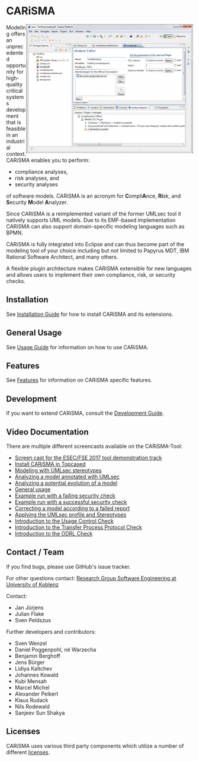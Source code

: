 # CARiSMA

<img align="right" width="450" height="347" src="documentation/images/carisma-home.png">

Modeling offers an unprecedented opportunity for high-quality critical systems development that is feasible in an industrial context. CARiSMA enables you to perform:

* compliance analyses,
* risk analyses, and
* security analyses

of software models. CARiSMA is an acronym for **C**ompli**A**nce, **Ri**sk, and **S**ecurity **M**odel **A**nalyzer.

Since CARiSMA is a reimplemented variant of the former UMLsec tool it natively supports UML models. Due to its EMF-based implementation CARiSMA can also support domain-specific modeling languages such as BPMN.

CARiSMA is fully integrated into Eclipse and can thus become part of the modeling tool of your choice including but not limited to Papyrus MDT, IBM Rational Software Architect, and many others.

A flexible plugin architecture makes CARiSMA extensible for new languages and allows users to implement their own compliance, risk, or security checks.

## Installation
See [Installation Guide](documentation/installation.md) for how to install CARiSMA and its extensions.

## General Usage
See [Usage Guide](documentation/usage.md) for information on how to use CARiSMA.

## Features
See [Features](documentation/README.md) for information on CARiSMA specific features.


## Development
If you want to extend CARiSMA, consult the [Development Guide](documentation/development.md).

## Video Documentation
There are multiple different screencasts available on the CARiSMA-Tool: 
* [Screen cast for the ESEC/FSE 2017 tool demonstration track](https://www.youtube.com/watch?v=b5zeHig3ARw)
* [Install CARiSMA in Topcased](https://rgse.uni-koblenz.de/carisma/videos/Install_Carisma_to_Topcased.avi)
* [Modeling with UMLsec stereotypes](https://rgse.uni-koblenz.de/carisma/videos/SecureChangeReview2012-DemoScript_Step1.avi)
* [Analyzing a model annotated with UMLsec](https://rgse.uni-koblenz.de/carisma/videos/SecureChangeReview2012-DemoScript_Step2.avi)
* [Analyzing a potential evolution of a model](https://rgse.uni-koblenz.de/carisma/videos/SecureChangeReview2012-DemoScript_Step3.avi)
* [General usage](https://rgse.uni-koblenz.de/carisma/videos/dummy_check.avi)
* [Example run with a failing security check](https://rgse.uni-koblenz.de/carisma/videos/check_fails.avi)
* [Example run with a successful security check](https://rgse.uni-koblenz.de/carisma/videos/check_ok.avi)
* [Correcting a model according to a failed report](https://rgse.uni-koblenz.de/carisma/videos/correcting_model_wrt_to_report.mp4)
* [Applying the UMLsec profile and Stereotypes](https://rgse.uni-koblenz.de/carisma/videos/apply_profile_and_stereotypes.mp4)
* [Introduction to the Usage Control Check](https://rgse.uni-koblenz.de/carisma/videos/usage-control-check-demo.mp4)
* [Introduction to the Transfer Process Protocol Check](https://rgse.uni-koblenz.de/carisma/videos/tpp-demo.mp4)
* [Introduction to the ODRL Check](https://rgse.uni-koblenz.de/carisma/videos/demo.flv)

## Contact / Team

If you find bugs, please use GitHub's issue tracker.

For other questions contact: [Research Group Software Engineering at University of Koblenz](https://www.uni-koblenz.de/de/informatik/ist/juerjens)

Contact:
* Jan Jürjens
* Julian Flake
* Sven Peldszus

Further developers and contributors:
* Sven Wenzel
* Daniel Poggenpohl, né Warzecha
* Benjamin Berghoff
* Jens Bürger
* Lidiya Kaltchev
* Johannes Kowald
* Kubi Mensah
* Marcel Michel
* Alexander Peikert
* Klaus Rudack
* Nils Rodewald
* Sanjeev Sun Shakya

## Licenses

CARiSMA uses various third party components which utilize a number of different [licenses](documentation/licenses.md). 
